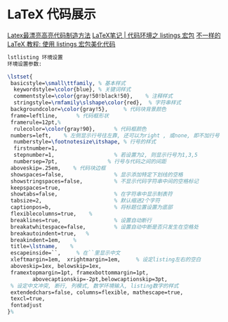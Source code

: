 # LaTeX 代码展示

[Latex最漂亮高亮代码制造方法](https://blog.csdn.net/weixin_50295745/article/details/124662167)
[LaTeX笔记 | 代码环境之 listings 宏包](https://zhuanlan.zhihu.com/p/346099539)
[不一样的 LaTeX 教程: 使用 listings 宏包美化代码](https://zhuanlan.zhihu.com/p/464141424)

```latex
lstlisting 环境设置
环境设置参数:

\lstset{
 basicstyle=\small\ttfamily, % 基本样式
  keywordstyle=\color{blue}, % 关键词样式
  commentstyle=\color{gray!50!black!50},    % 注释样式
  stringstyle=\rmfamily\slshape\color{red},  % 字符串样式
 backgroundcolor=\color{gray!5},     % 代码块背景颜色
 frame=leftline,      % 代码框形状
 framerule=12pt,%
  rulecolor=\color{gray!90},      % 代码框颜色
 numbers=left,    % 左侧显示行号往左靠, 还可以为right , 或none, 即不加行号
  numberstyle=\footnotesize\itshape, % 行号的样式
  firstnumber=1,
  stepnumber=1,                   % 若设置为2, 则显示行号为1,3,5
  numbersep=7pt,                % 行号与代码之间的间距
 aboveskip=.25em,    % 代码块边框
 showspaces=false,                % 显示添加特定下划线的空格
 showstringspaces=false,          % 不显示代码字符串中间的空格标记
 keepspaces=true,
 showtabs=false,                  % 在字符串中显示制表符
 tabsize=2,                       % 默认缩进2个字符
 captionpos=b,                    % 将标题位置设置为底部
 flexiblecolumns=true,    %
 breaklines=true,                 % 设置自动断行
 breakatwhitespace=false,         % 设置自动中断是否只发生在空格处
 breakautoindent=true,   %
 breakindent=1em,    %
 title=\lstname,    %
 escapeinside=``,     % 在``里显示中文
 xleftmargin=1em,  xrightmargin=1em,     % 设定listing左右的空白
 aboveskip=1ex, belowskip=1ex,
 framextopmargin=1pt, framexbottommargin=1pt,
        abovecaptionskip=-2pt,belowcaptionskip=3pt,
 % 设定中文冲突, 断行, 列模式, 数学环境输入, listing数字的样式
 extendedchars=false, columns=flexible, mathescape=true,
 texcl=true,
 fontadjust
}%
```
